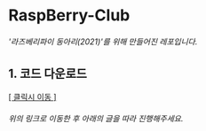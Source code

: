 # RaspBerry-Club
###### '라즈베리파이 동아리(2021)'를 위해 만들어진 레포입니다.

## 1. 코드 다운로드
[[ 클릭시 이동 ]](https://github.com/8BookIt8/RaspBerry-Club)
###### 위의 링크로 이동한 후 아래의 글을 따라 진행해주세요.
